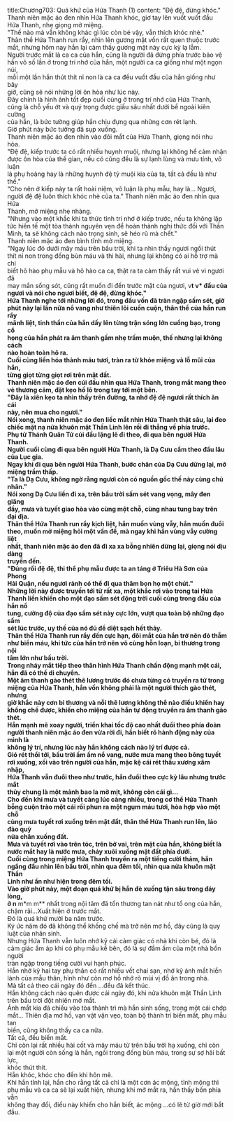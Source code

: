 title:Chương703: Quá khứ của Hứa Thanh (1)
content:
"Đệ đệ, đừng khóc."<br>Thanh niên mặc áo đen nhìn Hứa Thanh khóc, giơ tay lên vuốt vuốt đầu<br>Hứa Thanh, nhẹ giọng mở miệng.<br>"Thế nào mà vẫn không khác gì lúc còn bé vậy, vẫn thích khóc nhè."<br>Thân thể Hứa Thanh run rẩy, nhìn lên gương mặt vốn rất quen thuộc trước<br>mắt, nhưng hôm nay hắn lại cảm thấy gương mặt này cực kỳ lạ lẫm.<br>Người trước mắt là ca ca của hắn, cũng là người đã đứng phía trước bảo vệ<br>hắn vô số lần ở trong trí nhớ của hắn, một người ca ca giống như một ngọn núi,<br>mỗi một lần hắn thút thít nỉ non là ca ca đều vuốt đầu của hắn giống như bây<br>giờ, cũng sẽ nói những lời ôn hòa như lúc này.<br>Đây chính là hình ảnh tốt đẹp cuối cùng ở trong trí nhớ của Hứa Thanh,<br>cũng là chỗ yếu ớt và quý trọng được giấu sâu nhất dưới bề ngoài kiên cường<br>của hắn, là bức tường giúp hắn chịu đựng qua những cơn rét lạnh.<br>Giờ phút này bức tường đã sụp xuống.<br>Thanh niên mặc áo đen nhìn vào đôi mắt của Hứa Thanh, giọng nói nhu<br>hòa.<br>"Đệ đệ, kiếp trước ta có rất nhiều huynh muội, nhưng lại không hề cảm nhận<br>được ôn hòa của thế gian, nếu có cũng đều là sự lạnh lùng và mưu tính, vô luận<br>là phụ hoàng hay là những huynh đệ tỷ muội kia của ta, tất cả đều là như thế."<br>“Cho nên ở kiếp này ta rất hoài niệm, vô luận là phụ mẫu, hay là... Ngươi,<br>người đệ đệ luôn thích khóc nhè của ta." Thanh niên mặc áo đen nhìn qua Hứa<br>Thanh, mở miệng nhẹ nhàng.<br>"Nhưng vào một khắc khi ta thức tỉnh trí nhớ ở kiếp trước, nếu ta không lập<br>tức hiến tế một tòa thành nguyên vẹn để hoàn thành nghi thức đối với Thần<br>Minh, ta sẽ không cách nào trọng sinh, sẽ héo rũ mà chết."<br>Thanh niên mặc áo đen bình tĩnh mở miệng.<br>"Ngay lúc đó dưới mây máu trên bầu trời, khi ta nhìn thấy ngươi ngồi thút<br>thít nỉ non trong đống bùn máu và thi hài, nhưng lại không có ai hỗ trợ mà chỉ<br>biết hô hào phụ mẫu và hô hào ca ca, thật ra ta cảm thấy rất vui vẻ vì ngươi đã<br>may mắn sống sót, cũng rất muốn đi đến trước mặt của ngươi, v**t v* đầu của<br>ngươi và nói cho ngươi biết, đệ đệ, đừng khóc."<br>Hứa Thanh nghe tới những lời đó, trong đầu vốn đã tràn ngập sấm sét, giờ<br>phút này lại lần nữa nổ vang như thiên lôi cuồn cuộn, thân thể của hắn run rẩy<br>mãnh liệt, tinh thần của hắn dấy lên từng trận sóng lớn cuồng bạo, trong cổ<br>họng của hắn phát ra âm thanh gầm nhẹ trầm muộn, thế nhưng lại không cách<br>nào hoàn toàn hô ra.<br>Cuối cùng liền hóa thành máu tươi, tràn ra từ khóe miệng và lỗ mũi của hắn,<br>từng giọt từng giọt rơi trên mặt đất.<br>Thanh niên mặc áo đen cúi đầu nhìn qua Hứa Thanh, trong mắt mang theo<br>vẻ thương cảm, đặt kẹo hồ lô trong tay tới một bên.<br>"Đây là xiên kẹo ta nhìn thấy trên đường, ta nhớ đệ đệ ngươi rất thích ăn cái<br>này, nên mua cho ngươi."<br>Nói xong, thanh niên mặc áo đen liếc mắt nhìn Hứa Thanh thật sâu, lại đeo<br>chiếc mặt nạ nửa khuôn mặt Thần Linh lên rồi đi thẳng về phía trước.<br>Phụ tử Thánh Quân Tử cúi đầu lặng lẽ đi theo, đi qua bên người Hứa Thanh.<br>Người cuối cùng đi qua bên người Hứa Thanh, là Dạ Cưu cầm theo đầu lâu<br>của Lục gia.<br>Ngay khi đi qua bên người Hứa Thanh, bước chân của Dạ Cưu dừng lại, mở<br>miệng trầm thấp.<br>"Ta là Dạ Cưu, không ngờ rằng ngươi còn có nguồn gốc thế này cùng chủ<br>nhân."<br>Nói xong Dạ Cưu liền đi xa, trên bầu trời sấm sét vang vọng, mây đen giăng<br>đầy, mưa và tuyết giao hòa vào cùng một chỗ, cùng nhau tung bay trên đại địa.<br>Thân thể Hứa Thanh run rẩy kịch liệt, hắn muốn vùng vẫy, hắn muốn đuổi<br>theo, muốn mở miệng hỏi một vấn đề, mà ngay khi hắn vùng vẫy cường liệt<br>nhất, thanh niên mặc áo đen đã đi xa xa bỗng nhiên dừng lại, giọng nói dịu dàng<br>truyền đến.<br>"Đúng rồi đệ đệ, thi thể phụ mẫu được ta an táng ở Triêu Hà Sơn của Phong<br>Hải Quận, nếu ngươi rảnh có thể đi qua thăm bọn họ một chút."<br>Những lời này được truyền tới từ rất xa, một khắc rơi vào trong tai Hứa<br>Thanh liền khiến cho một đạo sấm sét động trời cuối cùng trong đầu của hắn nổ<br>tung, cường độ của đạo sấm sét này cực lớn, vượt qua toàn bộ những đạo sấm<br>sét lúc trước, uy thế của nó đủ để diệt sạch hết thảy.<br>Thân thể Hứa Thanh run rẩy đến cực hạn, đôi mắt của hắn trở nên đỏ thẫm<br>như biển máu, khí tức của hắn trở nên vô cùng hỗn loạn, bi thương trong nội<br>tâm lớn như bầu trời.<br>Trong nháy mắt tiếp theo thân hình Hứa Thanh chấn động mạnh một cái,<br>hắn đã có thể di chuyển.<br>Một âm thanh gào thét thê lương trước đó chưa từng có truyền ra từ trong<br>miệng của Hứa Thanh, hắn vốn không phải là một người thích gào thét, nhưng<br>giờ khắc này cơn bi thương và nỗi thê lương không thể nào điều khiển hay<br>khống chế được, khiến cho miệng của hắn tự động truyền ra âm thanh gào thét.<br>Hắn mạnh mẽ xoay người, triển khai tốc độ cao nhất đuổi theo phía đoàn<br>người thanh niên mặc áo đen vừa rời đi, hắn biết rõ hành động này của mình là<br>không lý trí, nhưng lúc này hắn không cách nào lý trí được cả.<br>Gió rét thổi tới, bầu trời ầm ầm nổ vang, nước mưa mang theo bông tuyết<br>rơi xuống, xối vào trên người của hắn, mặc kệ cái rét thấu xương xâm nhập,<br>Hứa Thanh vẫn đuổi theo như trước, hắn đuổi theo cực kỳ lâu nhưng trước mắt<br>thủy chung là một mảnh bao la mờ mịt, không còn cái gì…<br>Cho đến khi mưa và tuyết càng lúc càng nhiều, trong cơ thể Hứa Thanh<br>bỗng cuộn trào một cái rồi phun ra một ngụm máu tươi, hòa hợp vào một chỗ<br>cùng mưa tuyết rơi xuống trên mặt đất, thân thể Hứa Thanh run lên, lảo đảo quỳ<br>nửa chân xuống đất.<br>Mưa và tuyết rơi vào trên tóc, trên bờ vai, trên mặt của hắn, không biết là<br>nước mắt hay là nước mưa, chảy xuôi xuống mặt đất phía dưới.<br>Cuối cùng trong miệng Hứa Thanh truyền ra một tiếng cười thảm, hắn<br>ngẩng đầu nhìn lên bầu trời, nhìn qua đêm tối, nhìn qua nửa khuôn mặt Thần<br>Linh như ẩn như hiện trong đêm tối.<br>Vào giờ phút này, một đoạn quá khứ bị hắn đè xuống tận sâu trong đáy lòng,<br>ở n** m*m m** nhất trong nội tâm đã tổn thương tan nát như tổ ong của hắn,<br>chậm rãi…Xuất hiện ở trước mắt.<br>Đó là quá khứ mười ba năm trước.<br>Ký ức năm đó đã không thể khống chế mà trở nên mơ hồ, đây cũng là quy<br>luật của nhân sinh.<br>Nhưng Hứa Thanh vẫn luôn nhớ kỹ cái cảm giác có nhà khi còn bé, đó là<br>cảm giác ấm áp khi có phụ mẫu kề bên, đó là sự đầm ấm của một nhà bốn người<br>tràn ngập trong tiếng cười vui hạnh phúc.<br>Hắn nhớ kỹ hai tay phụ thân có rất nhiều vết chai sạn, nhớ kỹ ánh mắt hiền<br>lành của mẫu thân, hình như còn mơ hồ nhớ rõ mùi vị đồ ăn trong nhà.<br>Mà tất cả theo cái ngày đó đến …đều đã kết thúc.<br>Hắn không cách nào quên được cái ngày đó, khi nửa khuôn mặt Thần Linh<br>trên bầu trời đột nhiên mở mắt.<br>Ánh mắt kia đã chiếu vào tòa thành trì mà hắn sinh sống, trong một cái chớp<br>mắt... Thiên địa mơ hồ, vạn vật vặn vẹo, toàn bộ thành trì biến mất, phụ mẫu tan<br>biến, cũng không thấy ca ca nữa.<br>Tất cả, đều biến mất.<br>Chỉ còn lại rất nhiều hài cốt và mây máu từ trên bầu trời hạ xuống, chỉ còn<br>lại một người còn sống là hắn, ngồi trong đống bùn máu, trong sự sợ hãi bất lực,<br>khóc thút thít.<br>Hắn khóc, khóc cho đến khi hôn mê.<br>Khi hắn tỉnh lại, hắn cho rằng tất cả chỉ là một cơn ác mộng, tỉnh mộng thì<br>phụ mẫu và ca ca sẽ lại xuất hiện, nhưng khi mở mắt ra, hắn thấy bốn phía vẫn<br>không thay đổi, điều này khiến cho hắn biết, ác mộng …có lẽ từ giờ mới bắt<br>đầu.